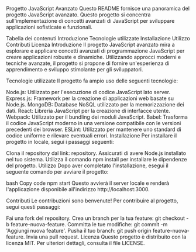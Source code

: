 Progetto JavaScript Avanzato
Questo README fornisce una panoramica del progetto JavaScript avanzato. Questo progetto si concentra sull'implementazione di concetti avanzati di JavaScript per sviluppare applicazioni sofisticate e funzionali.

Tabella dei contenuti
Introduzione
Tecnologie utilizzate
Installazione
Utilizzo
Contributi
Licenza
Introduzione
Il progetto JavaScript avanzato mira a esplorare e applicare concetti avanzati di programmazione JavaScript per creare applicazioni robuste e dinamiche. Utilizzando approcci moderni e tecniche avanzate, il progetto si propone di fornire un'esperienza di apprendimento e sviluppo stimolante per gli sviluppatori.

Tecnologie utilizzate
Il progetto fa ampio uso delle seguenti tecnologie:

Node.js: Utilizzato per l'esecuzione di codice JavaScript lato server.
Express.js: Framework per la creazione di applicazioni web basate su Node.js.
MongoDB: Database NoSQL utilizzato per la memorizzazione dei dati.
React: Libreria JavaScript per la creazione di interfacce utente.
Webpack: Utilizzato per il bundling dei moduli JavaScript.
Babel: Trasforma il codice JavaScript moderno in una versione compatibile con le versioni precedenti dei browser.
ESLint: Utilizzato per mantenere uno standard di codice uniforme e rilevare eventuali errori.
Installazione
Per installare il progetto in locale, segui i passaggi seguenti:

Clona il repository dal link: repository.
Assicurati di avere Node.js installato nel tuo sistema.
Utilizza il comando npm install per installare le dipendenze del progetto.
Utilizzo
Dopo aver completato l'installazione, esegui il seguente comando per avviare il progetto:

bash
Copy code
npm start
Questo avvierà il server locale e renderà l'applicazione disponibile all'indirizzo http://localhost:3000.

Contributi
Le contribuzioni sono benvenute! Per contribuire al progetto, segui questi passaggi:

Fai una fork del repository.
Crea un branch per la tua feature: git checkout -b feature-nuova-feature.
Committa le tue modifiche: git commit -m 'Aggiungi nuova feature'.
Pusha il tuo branch: git push origin feature-nuova-feature.
Invia una pull request.
Licenza
Questo progetto è distribuito con la licenza MIT. Per ulteriori dettagli, consulta il file LICENSE.

